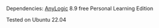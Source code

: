 Dependencies: [AnyLogic](https://www.anylogic.com/) 8.9 free Personal Learning Edition

Tested on Ubuntu 22.04
